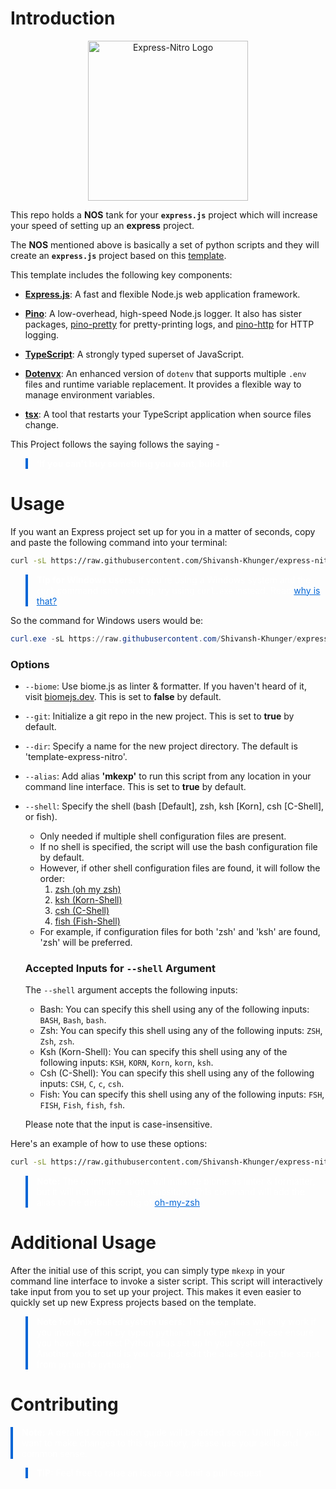 # Introduction

<p align="center">
    <img src="https://i.ibb.co/qJ6pQ2d/express-nitro-logo.png" alt="Express-Nitro Logo" width="256"/>
</p>

This repo holds a **NOS** tank for your **`express.js`** project which will increase your speed of setting up an **express** project.

The **NOS** mentioned above is basically a set of python scripts and they will create an **`express.js`** project based on this [template](https://github.com/Shivansh-Khunger/template-express-nitro).

This template includes the following key components:

- **[Express.js](https://www.npmjs.com/package/express)**: A fast and flexible Node.js web application framework.

- **[Pino](https://www.npmjs.com/package/pino)**: A low-overhead, high-speed Node.js logger. It also has sister packages, [pino-pretty](https://www.npmjs.com/package/pino-pretty) for pretty-printing logs, and [pino-http](https://www.npmjs.com/package/pino-http) for HTTP logging.

- **[TypeScript](https://www.npmjs.com/package/typescript)**: A strongly typed superset of JavaScript.

- **[Dotenvx](https://github.com/dotenvx/dotenvx)**: An enhanced version of `dotenv` that supports multiple `.env` files and runtime variable replacement. It provides a flexible way to manage environment variables.

- **[tsx](https://www.npmjs.com/package/tsx)**: A tool that restarts your TypeScript application when source files change.

This Project follows the saying follows the saying -

<blockquote style="border-left: 4px solid #0366d6; padding-left: 1em; color: #24292e; background-color: #; color: white;">
  <b>‘If you can't buy something you want, build it.’</b>
</blockquote>

# Usage

If you want an Express project set up for you in a matter of seconds, copy and paste the following command into your terminal:

```bash
curl -sL https://raw.githubusercontent.com/Shivansh-Khunger/express-nitro/main/with_args.py | python - --dir 'name of the directory'
```

<blockquote style="border-left: 4px solid #0366d6; padding-left: 1em; color: #24292e; background-color: #; color: white;">
  <strong>Tip for Windows users:</strong> If you're using a Windows system and the <code>curl</code> command isn't working, try using <code>curl.exe</code> instead. Read <a href="https://stackoverflow.com/questions/25044010/running-curl-on-64-bit-windows" style="color: #0366d6;">why is that?</a>
</blockquote>

So the command for Windows users would be:

```powershell
curl.exe -sL https://raw.githubusercontent.com/Shivansh-Khunger/express-nitro/main/with_args.py | python - --dir 'name of the directory'
```

### Options

- `--biome`: Use biome.js as linter & formatter. If you haven't heard of it, visit [biomejs.dev](https://biomejs.dev/). This is set to **false** by default.
- `--git`: Initialize a git repo in the new project. This is set to **true** by default.
- `--dir`: Specify a name for the new project directory. The default is 'template-express-nitro'.
- `--alias`: Add alias **'mkexp'** to run this script from any location in your command line interface. This is set to **true** by default.
- `--shell`: Specify the shell (bash [Default], zsh, ksh [Korn], csh [C-Shell], or fish).

  - Only needed if multiple shell configuration files are present.
  - If no shell is specified, the script will use the bash configuration file by default.
  - However, if other shell configuration files are found, it will follow the order:
    1. [zsh (oh my zsh)](https://ohmyz.sh/)
    2. [ksh (Korn-Shell)](http://kornshell.com/)
    3. [csh (C-Shell)](https://codedocs.org/what-is/c-shell)
    4. [fish (Fish-Shell)](https://fishshell.com/)
  - For example, if configuration files for both 'zsh' and 'ksh' are found, 'zsh' will be preferred.

  ### Accepted Inputs for `--shell` Argument

  The `--shell` argument accepts the following inputs:

  - Bash: You can specify this shell using any of the following inputs: `BASH`, `Bash`, `bash`.
  - Zsh: You can specify this shell using any of the following inputs: `ZSH`, `Zsh`, `zsh`.
  - Ksh (Korn-Shell): You can specify this shell using any of the following inputs: `KSH`, `KORN`, `Korn`, `korn`, `ksh`.
  - Csh (C-Shell): You can specify this shell using any of the following inputs: `CSH`, `C`, `c`, `csh`.
  - Fish: You can specify this shell using any of the following inputs: `FSH`, `FISH`, `Fish`, `fish`, `fsh`.

  Please note that the input is case-insensitive.

Here's an example of how to use these options:

```bash
curl -sL https://raw.githubusercontent.com/Shivansh-Khunger/express-nitro/main/with_args.py | python - --dir 'my_project' --biome --git --shell 'zsh'
```

<blockquote style="border-left: 4px solid #0366d6; padding-left: 1em; color: #24292e; background-color: #; color: white;">
  <strong>Note:</strong> The command above will initialize biome as linter & formatter, but it will not initialize a git repository. This command will add the alias to the default config of <a href="https://ohmyz.sh/" style="color: #0366d6;">oh-my-zsh</a>.
</blockquote>

# Additional Usage

After the initial use of this script, you can simply type `mkexp` in your command line interface to invoke a sister script. This script will interactively take input from you to set up your project. This makes it even easier to quickly set up new Express projects based on the template.

<blockquote style="border-left: 4px solid #0366d6; padding-left: 1em; color: #24292e; background-color: #; color: white;">
  <strong>Note for Unix-based system users:</strong> The <code>mkexp</code> alias will only work if you invoke Python by typing <code>python</code> and not <code>python3</code>. Please ensure you have the correct Python alias set up in your system.

  <br>
  Another workaround is you can just edit the alias set up by the script from <code>python</code> to <code>python3</code>.
</blockquote>

# Contributing

<p style="border-left: 4px solid #0366d6; padding-left: 1em; color: #24292e; background-color: #; color: white;">
  <strong>Note:</strong> A detailed contribution guide will be added soon. Until then, if you want to make changes to this repository, please use your skills and common sense.
</blockquote>
<br>

<blockquote style="border-left: 4px solid #0366d6; padding-left: 1em; color: #24292e; background-color: #; color: white;">
  <strong>TIP:</strong> Feel free to raise an issue or submit a pull request.
</blockquote>
<br>
